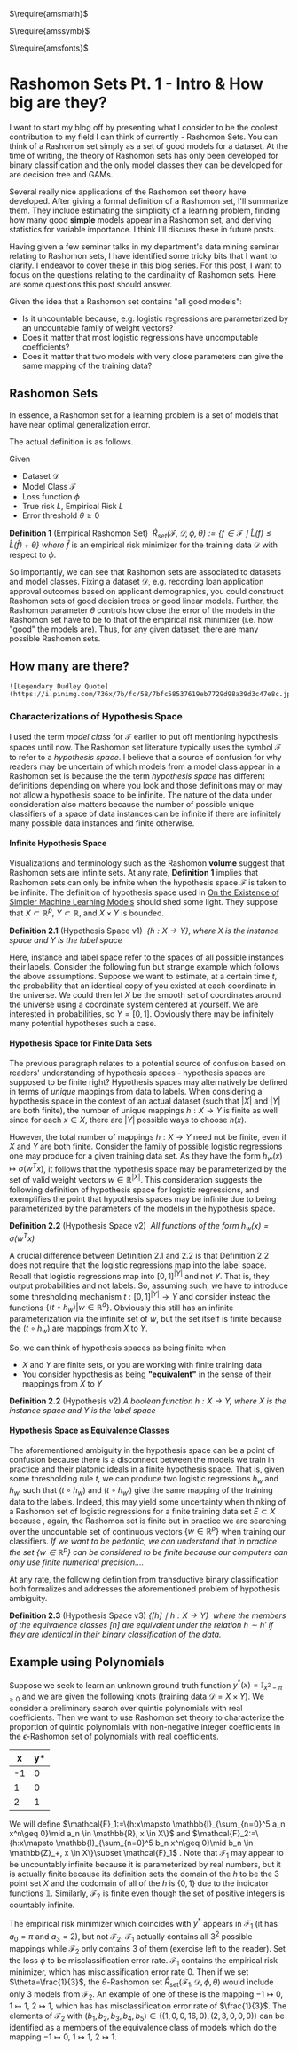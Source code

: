 $\require{amsmath}$

$\require{amssymb}$

$\require{amsfonts}$

# Rashomon Sets Pt. 1 - Intro & How big are they?

I want to start my blog off by presenting what I consider to be the coolest contribution to my field I can think of currently - Rashomon Sets.  You can think of a Rashomon set simply as a set of good models for a dataset. At the time of writing, the theory of Rashomon sets has only been developed for binary classification and the only model classes they can be developed for are decision tree and GAMs. 

Several really nice applications of the Rashomon set theory have developed. After giving a formal definition of a Rashomon set, I'll  summarize them. They include estimating the simplicity of a learning problem, finding how many good <b>simple</b> models appear in a Rashomon set, and deriving statistics for variable importance. I think I'll discuss these in future posts.

Having given a few seminar talks in my department's data mining seminar relating to Rashomon sets, I have identified some tricky bits that I want to clarify. I endeavor to cover these in this blog series. For this post, I want to focus on the questions relating to the cardinality of Rashomon sets. Here are some questions this post should answer.

Given the idea that a Rashomon set contains "all good models":

- Is it uncountable because, e.g. logistic regressions are parameterized by an uncountable family of weight vectors?
- Does it matter that most logistic regressions have uncomputable coefficients?
- Does it matter that two models with very close parameters can give the same mapping of the training data?

## Rashomon Sets

In essence, a Rashomon set for a learning problem is a set of models that have near optimal generalization error.

The actual definition is as follows. 

Given 

- Dataset $\mathcal{D}$
- Model Class $\mathcal{F}$​
- Loss function $\phi$​
- True risk $L$, Empirical Risk $L$
- Error threshold $\theta\geq 0$​ 

<b>Definition 1</b> (Empirical Rashomon Set) <i> $\hat{R}_{\text{set}}(\mathcal{F},\mathcal{D}, \phi, \theta) := \{f \in \mathcal{F} \mid \hat{L}(f) \leq \hat{L}(\hat{f}) + \theta\}$ where $\hat{f}$</i> is an empirical risk minimizer for the training data $\mathcal{D}$ with respect to $\phi$​. 

So importantly, we can see that Rashomon sets are associated to datasets and model classes. Fixing a dataset $\mathcal{D}$,  e.g. recording loan application approval outcomes based on applicant demographics, you could construct Rashomon sets of good decision trees or good linear models. Further, the Rashomon parameter $\theta$ controls how close the error of the models in the Rashomon set have to be to that of the empirical risk minimizer (i.e. how "good" the models are). Thus, for any given dataset, there are many possible Rashomon sets. 

## How many are there?

```
![Legendary Dudley Quote](https://i.pinimg.com/736x/7b/fc/58/7bfc58537619eb7729d98a39d3c47e8c.jpg)
```

### Characterizations of Hypothesis Space

I used the term <i>model class</i> for $\mathcal{F}$ earlier to put off mentioning hypothesis spaces until now. The Rashomon set literature typically uses the symbol $\mathcal{F}$ to refer to a <i>hypothesis space</i>. I believe that a source of confusion for why readers may be uncertain of which models from a model class appear in a Rashomon set is because the the term <i>hypothesis space</i> has different definitions depending on where you look and those definitions may or may not allow a hypothesis space to be infinite. The nature of the data under consideration also matters because the number of possible unique classifiers of a space of data instances can be infinite if there are infinitely many possible data instances and finite otherwise. 

#### Infinite Hypothesis Space

Visualizations and terminology such as the Rashomon <b>volume</b> suggest that Rashomon sets are infinite sets. At any rate, <b> Definition 1</b> implies that Rashomon sets can only be infnite when the hypothesis space $\mathcal{F}$ is taken to be infinite. The definition of hypothesis space used in [On the Existence of Simpler Machine Learning Models](https://arxiv.org/pdf/1908.01755.pdf) should shed some light. They suppose that $X \subset \mathbb{R}^p$, $Y \subset \mathbb{R}$, and $X\times Y$ is bounded. 

<b>Definition 2.1</b> (Hypothesis Space v1) <i> $\{h:X\rightarrow Y\}$, where $X$ is the instance space and $Y$ is the label space
</i>

Here, instance and label space refer to the spaces of all possible instances their labels. Consider the following fun but strange example which follows the above assumptions. Suppose we want to estimate, at a certain time $t$, the probability that an identical copy of you existed at each coordinate in the universe. We could then let $X$ be the smooth set of coordinates around the universe using a coordinate system centered at yourself. We are interested in probabilities, so $Y=[0,1]$. Obviously there may be infinitely many potential hypotheses such a case. 

#### Hypothesis Space for Finite Data Sets

The previous paragraph relates to a potential source of confusion based on readers' understanding of hypothesis spaces - hypothesis spaces are supposed to be finite right? Hypothesis spaces may alternatively be defined in terms of <i>unique</i> mappings from data to labels. When considering a hypothesis space in the context of an actual dataset (such that $|X|$ and $|Y|$ are both finite), the number of unique mappings $h:X\rightarrow Y$ is finite as well since for each $x\in X$, there are $|Y|$ possible ways to choose $h(x)$​​. 

However, the total number of mappings $h:X\rightarrow Y$ need not be finite, even if $X$ and $Y$ are both finite. Consider the family of possible logistic regressions one may produce for a given training data set. As they have the form $h_w(x) \mapsto \sigma(w^T x)$, it follows that the hypothesis space may be parameterized by the set of valid weight vectors $w\in \mathbb{R}^{|X|}$. This consideration suggests the following definition of hypothesis space for logistic regressions, and exemplifies the point that hypothesis spaces may be infinite due to being parameterized by the parameters of the models in the hypothesis space.

<b>Definition 2.2</b> (Hypothesis Space v2) <i> All functions of the form $h_w(x) = \sigma (w^T x)$</i>

A crucial difference between Definition 2.1 and 2.2 is that Definition 2.2 does not require that the logistic regressions map into the label space. Recall that logistic regressions map into $[0,1]^{|Y|}$ and not $Y$. That is, they output probabilities and not labels. So, assuming such, we have to introduce some thresholding mechanism $t:[0,1]^{|Y|}\rightarrow Y$ and consider instead the functions $\{(t \circ h_w)|w\in \mathbb{R}^{d}\}$. Obviously this still has an infinite parameterization via the infinite set of $w$, but the set itself is finite because the $(t \circ h_w)$ are mappings from $X$ to $Y$​​​. 

So, we can think of hypothesis spaces as being finite when

- $X$ and $Y$ are finite sets, or you are working with finite training data 
- You consider hypothesis as being <b>"equivalent"</b> in the sense of their mappings from $X$ to $Y$

<b>Definition 2.2</b> (Hypothesis v2) <i>A boolean function $h:X\rightarrow Y$, where $X$ is the instance space and $Y$ is the label space
</i>

#### Hypothesis Space as Equivalence Classes

The aforementioned ambiguity in the hypothesis space can be a point of confusion because there is a disconnect between the models we train in practice and their platonic ideals in a finite hypothesis space. That is, given some thresholding rule $t$, we can produce two logistic regressions $h_w$ and $h_{w'}$ such that $(t\circ h_w)$ and $(t\circ h_{w'})$ give the same mapping of the training data to the labels. Indeed, this may yield some uncertainty when thinking of a Rashomon set of logistic regressions for a finite training data set $E \subset X$ because , again, the Rashomon set is finite but in practice we are searching over the uncountable set of continuous vectors $\{w\in \mathbb{R}^p\}$ when training our classifiers. <i> If we want to be pedantic, we can understand that in practice the set $\{w\in \mathbb{R}^{p}\}$ can be considered to be finite because our computers can only use finite numerical precision....</i>

At any rate, the following definition from transductive binary classification both formalizes and addresses the aforementioned problem of hypothesis ambiguity. 

<b>Definition 2.3</b> (Hypothesis Space v3) <i>$\{[h]\ \mid \ h:X\rightarrow Y\}$  where the members of the equivalence classes $[h]$ are equivalent under the relation $h\sim h'$ if they are identical in their binary classification of the data. </i>

## Example using Polynomials

Suppose we seek to learn an unknown ground truth function $y^*(x) = \mathbb{I}_{x^2 -\pi\geq 0}$ and we are given the following knots (training data $\mathcal{D}=X\times Y$). We consider a preliminary search over quintic polynomials with real coefficients. Then we want to use Rashomon set theory to characterize the proportion of  quintic polynomials with non-negative integer coefficients in the $\epsilon$-Rashomon set of polynomials with real coefficients. 

| x    | y*   |
| ---- | ---- |
| -1   | 0    |
| 1    | 0    |
| 2    | 1    |

We will define $\mathcal{F}_1:=\{h:x\mapsto \mathbb{I}_{\sum_{n=0}^5 a_n x^n\geq 0}\mid a_n \in \mathbb{R}, x \in X\}$ and $\mathcal{F}_2:=\{h:x\mapsto \mathbb{I}_{\sum_{n=0}^5 b_n x^n\geq 0}\mid b_n \in \mathbb{Z}_+, x \in X\}\subset \mathcal{F}_1$ . Note that $\mathcal{F}_1$ may appear to be uncountably infinite because it is parameterized by real numbers, but it is actually finite because its definition sets the domain of the $h$ to be the 3 point set $X$ and the codomain of all of the $h$ is $\{0,1\}$ due to the indicator functions $\mathbb{1}$. Similarly,  $\mathcal{F}_2$ is finite even though the set of positive integers is countably infinite. 

 The empirical risk minimizer which coincides with $y^*$ appears in $\mathcal{F}_1$ (it has $a_0 = \pi$ and $a_3=2$), but not $\mathcal{F}_2$.  $\mathcal{F}_1$ actually contains all $3^2$ possible mappings while $\mathcal{F}_2$ only contains 3 of them (exercise left to the reader). Set the loss $\phi$ to be misclassification error rate. $\mathcal{F}_1$ contains the empirical risk minimizer, which has misclassification error rate 0. Then if we set $\theta=\frac{1}{3}$, the $\theta$-Rashomon set $\hat{R}_{\text{set}}(\mathcal{F}_1,\mathcal{D}, \phi, \theta)$ would include only 3 models from $\mathcal{F}_2$. An example of one of these is the mapping $-1\mapsto 0$, $1\mapsto 1$, $2\mapsto 1$, which has has misclassification error rate of $\frac{1}{3}$. The elements of $\mathcal{F}_2$ with $(b_1,b_2,b_3,b_4,b_5) \in \{(1,0,0,16,0), (2,3,0,0,0)\}$ can be identified as a members of the equivalence class of models  which do the mapping  $-1\mapsto 0$, $1\mapsto 1$, $2\mapsto 1$. 

